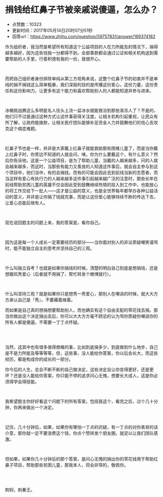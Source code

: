 # 捐钱给红鼻子节被亲戚说傻逼，怎么办？
- 点赞数：10323
- 更新时间：2017年05月14日20时07分51秒
- 回答url：https://www.zhihu.com/question/59757831/answer/169374182
<body>
 <p data-pid="oeWf_vUJ">作为组织者，我当然是希望所有知道这个公益项目的人在力所能及的情况下，捐得越多越好，因为这些钱我一分都得不到，全部善款都会通过公证和相关机构送到需要帮助的人手里，行善积德有我的一份，我很开心。</p>
 <br>
 <p data-pid="umm8rRme">而把自己组织者身份排除单纯从第三方视角来说，这整个红鼻子节的初衷并不是单纯的捐不捐钱这么简单粗暴，我们深层的目的是传播这份爱心，这份力量，这份责任和这份影响力，让更多有这个能力和喜欢帮助别人的人都能知道并参与进来。</p>
 <br>
 <p data-pid="c8XF68y3">冰桶挑战赛这么多明星名人往头上浇一盆冰水就能救治到那些渐冻人了？不是的，他们只不过是通过这种方式让这件事获得关注度，让相关机构引起重视，让民众有所了解，让政府能拨款，让相关医疗团队能够补足资金人力并鼓舞他们的信心去攻克这个病症难题。</p>
 <br>
 <p data-pid="63zmT4jw">红鼻子节也是一样，并非是大家戴上红鼻子就能救助那些困难儿童了，而是当你戴上红鼻子时，你旁边不知道的人就会问，咦，你为什么要戴这个，有什么意义？然后你告诉他，这是一个公益项目，是为了帮助儿童，当戴的人越来越多，问的人就会越来越多，而这时，当那些有能力又善良的人知道这件事后，就会自主参与到这个项目中，他们当中，有的会捐钱，而有的可能会因此去到前线当新的志愿者，而当这样有爱心有执行力的人越来越多这件事引起越来越广泛的注意时，那些长年在前线帮助贫困儿童的英雄不仅会因此受到鼓舞继续热情的投入到工作中，也能放心的将工作交给下一批人——这才是公益的意义，也是全世界每年都举办各种公益活动的意义，并非是让你捐了钱就完事，而是让这份爱心能够持续不断的传达下去，让爱心总能后继有人。</p>
 <br>
 <p data-pid="e1w1MWIU">现在说回题主的问题上来，我的答案是，看你自己。</p>
 <br>
 <p data-pid="LmTlCgIa">因为这是每一个人成长一定需要经历的部分——当你面对别人的非议质疑嘲笑谩骂时，能不能独立自主的思考并坚持自己的三观。</p>
 <br>
 <p data-pid="5nOS41cV">什么叫独立自考？也就是如果你捐钱的时候，清楚的明白自己到底是想捐钱，还是想跟风秀爱心（后者就不用捐了，帮忙转发个微博就行）。</p>
 <br>
 <p data-pid="Djb-Fs1_">什么叫坚持三观？就是如果你只是想秀一秀爱心，那别人在嘲讽的时候，就大大方方承认自己是『秀』，不要藏着掖着。</p>
 <p data-pid="aVoKVOuz">而如果是自己真的想捐想要帮助别人，而也确实有这个自由支配的零花钱去捐，那当你做出这个决定捐出去后，你可以大大方方毫不顾忌的认为骂你质疑你嘲讽你的所有人都是傻逼，不需要一丁丁点怀疑。</p>
 <br>
 <br>
 <p data-pid="z3ZGXG86">当然，这其中也有很多值得商榷的事，比如到底捐多少，到底做到什么地步，自己是不是力所能及等等等等，但，这些事，没人能给你答案，你以后会长大，而这些经历，都是构成你的成长的一部分。</p>
 <p data-pid="VIeHLtti">你今后的人生，总会不断不断的自己做决定，这些决定会让你变得更好，还是更坏？还是没人能给你答案，你只能不停的追求问心无愧，想要长大成人，这是你必须得学会得技能。</p>
 <br>
 <p data-pid="PExKUTKY">我希望题主你好好看这个问题下的所有答案，包括我这个，看完之后，过个几十分钟，你再来做出一个决定。</p>
 <br>
 <p data-pid="mOA1oTyw">记住，几十分钟后，如果，如果你有哪怕一丁点的迟疑，有一丁点的对你表哥的话介意，那你就一定不要浪费这个钱，你点个赞转发个朋友圈，就足以让我们团队感激。</p>
 <br>
 <p data-pid="x0GaeExo">但如果，如果你几十分钟后的那个答案，是问心无愧的捐出你的零花钱用于帮助红鼻子项目，帮助那些贫困儿童，那我本人，将会非常的，敬佩你。</p>
 <br>
 <br>
 <p data-pid="Djl3frlq">荆轲，刺秦王。</p>
</body>